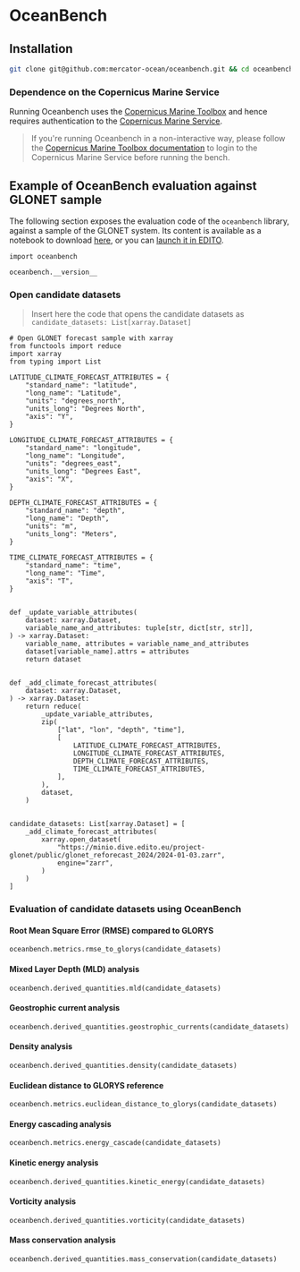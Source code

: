 # OceanBench

## Installation

```bash
git clone git@github.com:mercator-ocean/oceanbench.git && cd oceanbench/ && pip install --editable .
```

### Dependence on the Copernicus Marine Service

Running Oceanbench uses the [Copernicus Marine Toolbox](https://github.com/mercator-ocean/copernicus-marine-toolbox/) and hence requires authentication to the [Copernicus Marine Service](https://marine.copernicus.eu/).

> If you're running Oceanbench in a non-interactive way, please follow the [Copernicus Marine Toolbox documentation](https://toolbox-docs.marine.copernicus.eu/en/v2.0.1/usage/quickoverview.html#copernicus-marine-toolbox-login) to login to the Copernicus Marine Service before running the bench.

## Example of OceanBench evaluation against GLONET sample

The following section exposes the evaluation code of the `oceanbench` library, against a sample of the GLONET system.
Its content is available as a notebook to download [here](https://raw.githubusercontent.com/mercator-ocean/oceanbench/refs/heads/main/assets/glonet_sample.ipynb), or you can [launch it in EDITO](https://datalab.dive.edito.eu/launcher/ocean-modelling/jupyter-python-ocean-science?name=oceanbench&s3=region-bb0d481d&resources.requests.cpu=%C2%AB4000m%C2%BB&resources.requests.memory=%C2%AB4Gi%C2%BB&resources.limits.cpu=%C2%AB7200m%C2%BB&resources.limits.memory=%C2%AB28Gi%C2%BB&init.personalInit=%C2%ABhttps%3A%2F%2Fgitlab.mercator-ocean.fr%2Fpub%2Fedito-infra%2Fconfiguration%2F-%2Fraw%2Fmain%2Fscripts%2Fopen-jupyter-notebook-url.sh%C2%BB&init.personalInitArgs=%C2%ABhttps%3A%2F%2Fraw.githubusercontent.com%2Fmercator-ocean%2Foceanbench%2Frefs%2Fheads%2Fmain%2Fassets%2Fglonet_sample.ipynb%C2%BB&persistence.size=%C2%AB30Gi%C2%BB&git.repository=«https%3A%2F%2Fgithub.com%2Fmercator-ocean%2Foceanbench.git»&autoLaunch=true).

<!-- BEGINNING of a block automatically generated with make update-readme -->
```
import oceanbench

oceanbench.__version__
```

### Open candidate datasets

> Insert here the code that opens the candidate datasets as `candidate_datasets: List[xarray.Dataset]`


```
# Open GLONET forecast sample with xarray
from functools import reduce
import xarray
from typing import List

LATITUDE_CLIMATE_FORECAST_ATTRIBUTES = {
    "standard_name": "latitude",
    "long_name": "Latitude",
    "units": "degrees_north",
    "units_long": "Degrees North",
    "axis": "Y",
}

LONGITUDE_CLIMATE_FORECAST_ATTRIBUTES = {
    "standard_name": "longitude",
    "long_name": "Longitude",
    "units": "degrees_east",
    "units_long": "Degrees East",
    "axis": "X",
}

DEPTH_CLIMATE_FORECAST_ATTRIBUTES = {
    "standard_name": "depth",
    "long_name": "Depth",
    "units": "m",
    "units_long": "Meters",
}

TIME_CLIMATE_FORECAST_ATTRIBUTES = {
    "standard_name": "time",
    "long_name": "Time",
    "axis": "T",
}


def _update_variable_attributes(
    dataset: xarray.Dataset,
    variable_name_and_attributes: tuple[str, dict[str, str]],
) -> xarray.Dataset:
    variable_name, attributes = variable_name_and_attributes
    dataset[variable_name].attrs = attributes
    return dataset


def _add_climate_forecast_attributes(
    dataset: xarray.Dataset,
) -> xarray.Dataset:
    return reduce(
        _update_variable_attributes,
        zip(
            ["lat", "lon", "depth", "time"],
            [
                LATITUDE_CLIMATE_FORECAST_ATTRIBUTES,
                LONGITUDE_CLIMATE_FORECAST_ATTRIBUTES,
                DEPTH_CLIMATE_FORECAST_ATTRIBUTES,
                TIME_CLIMATE_FORECAST_ATTRIBUTES,
            ],
        ),
        dataset,
    )


candidate_datasets: List[xarray.Dataset] = [
    _add_climate_forecast_attributes(
        xarray.open_dataset(
            "https://minio.dive.edito.eu/project-glonet/public/glonet_reforecast_2024/2024-01-03.zarr",
            engine="zarr",
        )
    )
]

```

### Evaluation of candidate datasets using OceanBench

#### Root Mean Square Error (RMSE) compared to GLORYS


```
oceanbench.metrics.rmse_to_glorys(candidate_datasets)
```

#### Mixed Layer Depth (MLD) analysis


```
oceanbench.derived_quantities.mld(candidate_datasets)
```

#### Geostrophic current analysis


```
oceanbench.derived_quantities.geostrophic_currents(candidate_datasets)
```

#### Density analysis


```
oceanbench.derived_quantities.density(candidate_datasets)
```

#### Euclidean distance to GLORYS reference


```
oceanbench.metrics.euclidean_distance_to_glorys(candidate_datasets)
```

#### Energy cascading analysis


```
oceanbench.metrics.energy_cascade(candidate_datasets)
```

#### Kinetic energy analysis


```
oceanbench.derived_quantities.kinetic_energy(candidate_datasets)
```

#### Vorticity analysis


```
oceanbench.derived_quantities.vorticity(candidate_datasets)
```

#### Mass conservation analysis


```
oceanbench.derived_quantities.mass_conservation(candidate_datasets)
```
<!-- END of a block automatically generated with make update-readme -->
